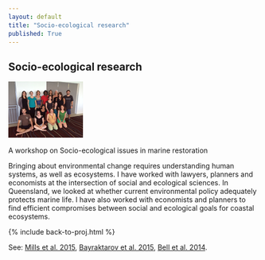 ```yaml
---
layout: default
title: "Socio-ecological research"
published: True  
---
```


## Socio-ecological research

<div class = "image_caption">
<img src ="/images/workshopsmall.png" alt="coral reef" class="largeimage"/>
<p>
A workshop on Socio-ecological issues in marine restoration </p>
</div>  

Bringing about environmental change requires understanding human systems, as well as ecosystems. I have worked with lawyers, planners and economists at the intersection of social and ecological sciences. In Queensland, we looked at whether current environmental policy adequately protects marine life. I have also worked with economists and planners to find efficient compromises between social and ecological goals for coastal ecosystems.  

{% include back-to-proj.html %}


See: [Mills et al. 2015](http://onlinelibrary.wiley.com/doi/10.1111/conl.12213/full), [Bayraktarov et al. 2015](https://www.researchgate.net/profile/Peter_Mumby/publication/283858856_The_cost_and_feasibility_of_marine_coastal_restoration/links/564d364608ae1ef9296a8c4d.pdf), [Bell et al. 2014](http://papers.ssrn.com/sol3/papers.cfm?abstract_id=2408925).  
